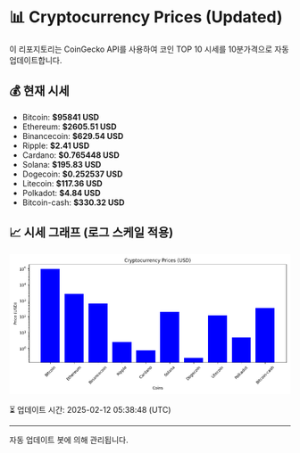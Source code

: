 
# 📊 Cryptocurrency Prices (Updated)

이 리포지토리는 CoinGecko API를 사용하여 코인 TOP 10 시세를 10분가격으로 자동 업데이트합니다.

## 💰 현재 시세
- Bitcoin: **$95841 USD**
- Ethereum: **$2605.51 USD**
- Binancecoin: **$629.54 USD**
- Ripple: **$2.41 USD**
- Cardano: **$0.765448 USD**
- Solana: **$195.83 USD**
- Dogecoin: **$0.252537 USD**
- Litecoin: **$117.36 USD**
- Polkadot: **$4.84 USD**
- Bitcoin-cash: **$330.32 USD**

## 📈 시세 그래프 (로그 스케일 적용)
![Crypto Prices](crypto_prices.png)

⏳ 업데이트 시간: 2025-02-12 05:38:48 (UTC)

---
자동 업데이트 봇에 의해 관리됩니다.
